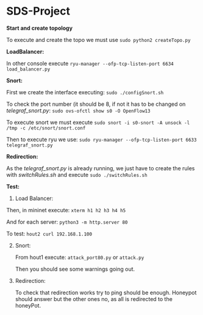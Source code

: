 # SDS-Project

**Start and create topology**

To execute and create the topo we must use `sudo python2 createTopo.py`

**LoadBalancer:**

In other console execute `ryu-manager --ofp-tcp-listen-port 6634 load_balancer.py`

**Snort:**

First we create the interface executing: `sudo ./configSnort.sh`

To check the port number (it should be 8, if not it has to be changed on *telegraf_snort.py*: `sudo ovs-ofctl show s0 -O OpenFlow13`

To execute snort we must execute `sudo snort -i s0-snort -A unsock -l /tmp -c /etc/snort/snort.conf`

Then to execute ryu we use: `sudo ryu-manager --ofp-tcp-listen-port 6633 telegraf_snort.py`

**Redirection:**

As the *telegraf_snort.py* is already running, we just have to create the rules with *switchRules.sh* and execute `sudo ./switchRules.sh`

**Test:**
1. Load Balancer:

  Then, in mininet execute:
  `xterm h1 h2 h3 h4 h5 `

  And for each server:
  `python3 -m http.server 80`

  To test: `hout2 curl 192.168.1.100`

2. Snort:
   
   From hout1 execute: `attack_port80.py` or `attack.py`

   Then you should see some warnings going out.

3. Redirection:

   To check that redirection works try to ping should be enough. Honeypot should answer but the other ones no, as all is redirected to the honeyPot.
